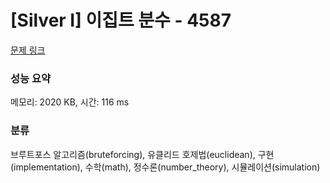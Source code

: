 # [Silver I] 이집트 분수 - 4587 

[문제 링크](https://www.acmicpc.net/problem/4587) 

### 성능 요약

메모리: 2020 KB, 시간: 116 ms

### 분류

브루트포스 알고리즘(bruteforcing), 유클리드 호제법(euclidean), 구현(implementation), 수학(math), 정수론(number_theory), 시뮬레이션(simulation)

